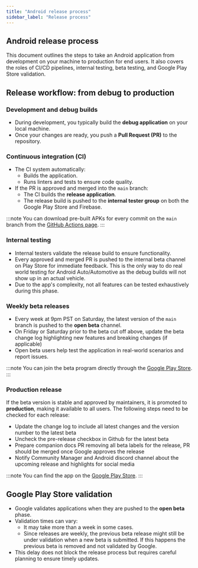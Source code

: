 ```yaml
---
title: "Android release process"
sidebar_label: "Release process"
---
```


## Android release process

This document outlines the steps to take an Android application from development on your machine to production for end users. It also covers the roles of CI/CD pipelines, internal testing, beta testing, and Google Play Store validation.

## Release workflow: from debug to production

### Development and debug builds

- During development, you typically build the **debug application** on your local machine.
- Once your changes are ready, you push a **Pull Request (PR)** to the repository.

### Continuous integration (CI)

- The CI system automatically:
  - Builds the application.
  - Runs linters and tests to ensure code quality.
- If the PR is approved and merged into the `main` branch:
  - The CI builds the **release application**.
  - The release build is pushed to the **internal tester group** on both the Google Play Store and Firebase.

:::note
You can download pre-built APKs for every commit on the `main` branch from the [GitHub Actions page](https://github.com/home-assistant/android/actions/workflows/onPush.yml).
:::

### Internal testing

- Internal testers validate the release build to ensure functionality.
- Every approved and merged PR is pushed to the internal beta channel on Play Store for immediate feedback. This is the only way to do real world testing for Android Auto/Automotive as the debug builds will not show up in an actual vehicle.
- Due to the app's complexity, not all features can be tested exhaustively during this phase.

### Weekly beta releases

- Every week at 9pm PST on Saturday, the latest version of the `main` branch is pushed to the **open beta** channel.
- On Friday or Saturday prior to the beta cut off above, update the beta change log highlighting new features and breaking changes (if applicable)
- Open beta users help test the application in real-world scenarios and report issues.

:::note
You can join the beta program directly through the [Google Play Store](https://play.google.com/apps/testing/io.homeassistant.companion.android).
:::

### Production release

If the beta version is stable and approved by maintainers, it is promoted to **production**, making it available to all users. The following steps need to be checked for each release:

- Update the change log to include all latest changes and the version number to the latest beta
- Uncheck the pre-release checkbox in Github for the latest beta
- Prepare companion docs PR removing all beta labels for the release, PR should be merged once Google approves the release
- Notify Community Manager and Android discord channel about the upcoming release and highlights for social media

:::note
You can find the app on the [Google Play Store](https://play.google.com/store/apps/details?id=io.homeassistant.companion.android).
:::

## Google Play Store validation

- Google validates applications when they are pushed to the **open beta** phase.
- Validation times can vary:
  - It may take more than a week in some cases.
  - Since releases are weekly, the previous beta release might still be under validation when a new beta is submitted. If this happens the previous beta is removed and not validated by Google.
- This delay does not block the release process but requires careful planning to ensure timely updates.
